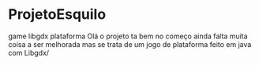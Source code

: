 # ProjetoEsquilo
game libgdx plataforma 
Olá o projeto ta bem no começo ainda falta muita coisa a ser melhorada mas
se trata de um jogo de plataforma feito em java com Libgdx/
